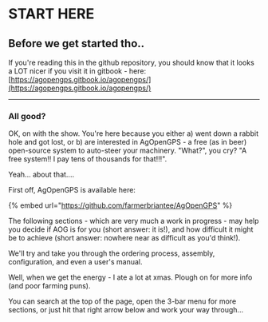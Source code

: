 # START HERE

## Before we get started tho..

If you're reading this in the github repository, you should know that it looks a LOT nicer if you visit it in gitbook - here: [https://agopengps.gitbook.io/agopengps/](https://agopengps.gitbook.io/agopengps/)


---

### All good?

OK, on with the show. You're here because you either a) went down a rabbit hole and got lost, or b) are interested in AgOpenGPS - a free (as in beer) open-source system to auto-steer your machinery. "What?", you cry? "A free system!! I pay tens of thousands for that!!!".

Yeah... about that....

First off, AgOpenGPS is available here:

{% embed url="https://github.com/farmerbriantee/AgOpenGPS" %}

The following sections - which are very much a work in progress - may help you decide if AOG is for you (short answer: it is!), and how difficult it might be to achieve (short answer: nowhere near as difficult as you'd think!).

We'll try and take you through the ordering process, assembly, configuration, and even a user's manual.

Well, when we get the energy - I ate a lot at xmas. Plough on for more info (and poor farming puns).

You can search at the top of the page, open the 3-bar menu for more sections, or just hit that right arrow below and work your way through...

